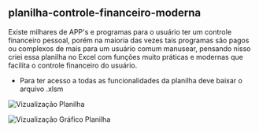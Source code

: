 ## planilha-controle-financeiro-moderna
Existe milhares de APP's e programas para o usuário ter um controle financeiro pessoal, porém na maioria das vezes tais programas são pagos ou complexos de mais para um usuário comum manusear, pensando nisso criei essa planilha no Excel com funções muito práticas e modernas que facilita o controle financeiro do usuário.

- Para ter acesso a todas as funcionalidades da planilha deve baixar o arquivo .xlsm

![Vizualização Planilha](https://user-images.githubusercontent.com/100052138/156890334-293f2b3d-703c-4907-8024-930d1407e28c.png)

![Vizualização Gráfico Planilha](https://user-images.githubusercontent.com/100052138/156890340-b08bb4eb-86c8-451a-acce-6e2abed2eb55.png)
